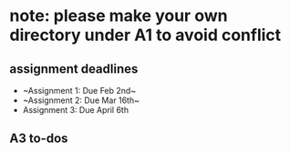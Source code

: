 # note: please make your own directory under A1 to avoid conflict


## assignment deadlines
* ~Assignment 1: Due Feb 2nd~ 
* ~Assignment 2: Due Mar 16th~
* Assignment 3: Due April 6th


## A3 to-dos

